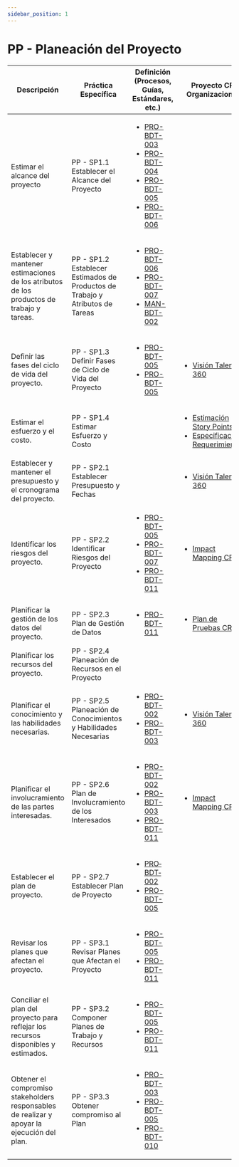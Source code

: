 ```yaml
---
sidebar_position: 1
---
```


# PP - Planeación del Proyecto

| Descripción | Práctica Específica | Definición (Procesos, Guías, Estándares, etc.) | Proyecto CR Organizacional | Proyecto Zeitgeist | Proyecto Departamental |
| ----------- | ------------------- | ---------------------------------------------- | -------------------------- | ------------------ | ---------------------- |
| Estimar el alcance del proyecto                                                             | PP - SP1.1 Establecer el Alcance del Proyecto                                 |<ul><li>[PRO-BDT-003](https://black-dot-2024.github.io/docs/procesos/pro-bdt-003)</li><li>[PRO-BDT-004](https://black-dot-2024.github.io/docs/procesos/pro-bdt-004)</li><li>[PRO-BDT-005](https://black-dot-2024.github.io/docs/procesos/pro-bdt-005)</li><li>[PRO-BDT-006](https://black-dot-2024.github.io/docs/procesos/pro-bdt-006)</li></ul>||||
| Establecer y mantener estimaciones de los atributos de los productos de trabajo y tareas.   | PP - SP1.2 Establecer Estimados de Productos de Trabajo y Atributos de Tareas |<ul><li>[PRO-BDT-006](https://black-dot-2024.github.io/docs/procesos/pro-bdt-006)</li><li>[PRO-BDT-007](https://black-dot-2024.github.io/docs/procesos/pro-bdt-007)</li><li>[MAN-BDT-002](https://black-dot-2024.github.io/docs/manuales/man-bdt-002)</li></ul>||||
| Definir las fases del ciclo de vida del proyecto.                                           | PP - SP1.3 Definir Fases de Ciclo de Vida del Proyecto                        |<ul><li>[PRO-BDT-005](https://black-dot-2024.github.io/docs/procesos/pro-bdt-005)</li><li>[PRO-BDT-005](https://black-dot-2024.github.io/docs/procesos/pro-bdt-005)</li></ul> | <ul><li>[Visión Talent 360](https://black-dot-2024.github.io/docs/cr/vision-proyecto-cr)</li></ul>|<ul><li>[Visión Link Bridge](https://black-dot-2024.github.io/docs/zeitgeist/vision-proyecto-ZG)</li></ul>| |
| Estimar el esfuerzo y el costo.                                                             | PP - SP1.4 Estimar Esfuerzo y Costo                                           ||<ul><li>[Estimación Story Points](https://docs.google.com/spreadsheets/d/1lNOVNnsdsVJek45aO1toTt4Lu7ilCMPdROHOZuUJelY/edit?usp=sharing)</li><li>[Especificación Requerimientos](https://docs.google.com/document/d/1hI8OAU9Ew45tZoit4cKFguI77ariTvotBL8Udo071mU/edit)</li></ul>|<ul><li>[PVG Zeitgeist](https://docs.google.com/spreadsheets/d/1OztJ9xOr7IbeKYa5hAtZXQzR3f2LZphNfgC23aanGpI/edit?usp=sharing)</li><li>[Especificación Requerimientos](https://docs.google.com/document/d/1j7CtRqzuAebw2_GAww44feldwdizBmAH_09C2hNYo3M/edit)</li></ul>||
| Establecer y mantener el presupuesto y el cronograma del proyecto.                          | PP - SP2.1 Establecer Presupuesto y Fechas                                    ||<ul><li>[Visión Talent 360](https://black-dot-2024.github.io/docs/cr/vision-proyecto-cr)</li></ul>|<ul><li>[Visión Link Bridge](https://black-dot-2024.github.io/docs/zeitgeist/vision-proyecto-ZG)</li></ul>| |
| Identificar los riesgos del proyecto.                                                       | PP - SP2.2 Identificar Riesgos del Proyecto                                   |<ul><li>[PRO-BDT-005](https://black-dot-2024.github.io/docs/procesos/pro-bdt-005)</li><li>[PRO-BDT-007](https://black-dot-2024.github.io/docs/procesos/pro-bdt-007)</li><li>[PRO-BDT-011](https://black-dot-2024.github.io/docs/procesos/pro-bdt-011)</li> </ul>           | <ul><li>[Impact Mapping CR](https://black-dot-2024.github.io/docs/cr/impact-mapping-cr)</li></ul> | <ul><li>[Impact Mapping Zeitgeist](https://black-dot-2024.github.io/docs/zeitgeist/imapactMappingZG)</li></ul> |  |
| Planificar la gestión de los datos del proyecto.                                            | PP - SP2.3 Plan de Gestión de Datos                                           |<ul><li>[PRO-BDT-011](https://black-dot-2024.github.io/docs/procesos/pro-bdt-011)</li></ul>| <ul><li>[Plan de Pruebas CR](https://black-dot-2024.github.io/docs/cr/cr-testplan)</li></ul> | <ul><li>[Plan de Pruebas Zeitgeist](https://black-dot-2024.github.io/docs/cr/cr-testplan)</li></ul> |                        |
| Planificar los recursos del proyecto.                                                       | PP - SP2.4 Planeación de Recursos en el Proyecto                              |     |     |       |         |
| Planificar el conocimiento y las habilidades necesarias.                                    | PP - SP2.5 Planeación de Conocimientos y Habilidades Necesarias               |<ul><li>[PRO-BDT-002](https://black-dot-2024.github.io/docs/procesos/pro-bdt-002)</li><li>[PRO-BDT-003](https://black-dot-2024.github.io/docs/procesos/pro-bdt-003)</li></ul>| <ul><li>[Visión Talent 360](https://black-dot-2024.github.io/docs/cr/vision-proyecto-cr)</li></ul> | <ul><li>[Visión Link Bridge](https://black-dot-2024.github.io/docs/zeitgeist/vision-proyecto-ZG)</li></ul> |                        |
| Planificar el involucramiento de las partes interesadas.                                    | PP - SP2.6 Plan de Involucramiento de los Interesados                         |<ul><li>[PRO-BDT-002](https://black-dot-2024.github.io/docs/procesos/pro-bdt-002)</li><li>[PRO-BDT-003](https://black-dot-2024.github.io/docs/procesos/pro-bdt-003)</li><li>[PRO-BDT-011](https://black-dot-2024.github.io/docs/procesos/pro-bdt-011)</li></ul> | <ul><li>[Impact Mapping CR](https://black-dot-2024.github.io/docs/cr/impact-mapping-cr)</li></ul> | <ul><li>[Impact Mapping Zeitgeist](https://black-dot-2024.github.io/docs/zeitgeist/imapactMappingZG)</li></ul> |                        |
| Establecer el plan de proyecto.                                                             | PP - SP2.7 Establecer Plan de Proyecto                                        |<ul><li>[PRO‐BDT‐002](https://black-dot-2024.github.io/docs/procesos/pro-bdt-002)</li><li>[PRO-BDT-005](https://black-dot-2024.github.io/docs/procesos/pro-bdt-005)</li></ul>              |                            |                    |                        |
| Revisar los planes que afectan el proyecto.                                                 | PP - SP3.1 Revisar Planes que Afectan el Proyecto                             |<ul><li>[PRO-BDT-005](https://black-dot-2024.github.io/docs/procesos/pro-bdt-005)</li><li>[PRO-BDT-011](https://black-dot-2024.github.io/docs/procesos/pro-bdt-011)</li></ul>      |                            |                    |                        |
| Conciliar el plan del proyecto para reflejar los recursos disponibles y estimados.          | PP - SP3.2 Componer Planes de Trabajo y Recursos                              |<ul><li>[PRO-BDT-005](https://black-dot-2024.github.io/docs/procesos/pro-bdt-005)</li><li>[PRO-BDT-011](https://black-dot-2024.github.io/docs/procesos/pro-bdt-011)</li></ul>                            |                            |                    |                        |
| Obtener el compromiso stakeholders responsables de realizar y apoyar la ejecución del plan. | PP - SP3.3 Obtener compromiso al Plan                                         |<ul><li>[PRO-BDT-003](https://black-dot-2024.github.io/docs/procesos/pro-bdt-003)</li><li>[PRO-BDT-005](https://black-dot-2024.github.io/docs/procesos/pro-bdt-005)</li><li>[PRO-BDT-010](https://black-dot-2024.github.io/docs/procesos/pro-bdt-010)</li></ul>                 |                            |                    |                        |
